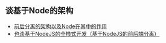 谈基于Node的架构
-

* [前后分离的架构以及Node在其中的作用](http://limu.iteye.com/blog/2042700818)
* [也谈基于NodeJS的全栈式开发（基于NodeJS的前后端分离）](http://ued.taobao.org/blog/2014/04/full-stack-development-with-nodejs/) 